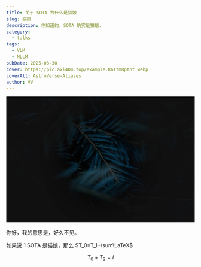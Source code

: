 ```yaml
---
title: 关于 SOTA 为什么是猫娘
slug: 猫娘
description: 你知道的，SOTA 确实是猫娘.
category:
  - talks
tags:
  - VLM
  - MLLM
pubDate: 2025-03-30
cover: https://pic.axi404.top/example.86ttm8ptnt.webp
coverAlt: AstroVerse-Aliases
author: VV
---
```


![](./images/image.png)

你好，我的意思是，好久不见。

如果说 $1$ SOTA 是猫娘，那么 $T_0=T_1+\sum\LaTeX$

$$
T_0 + T_2 = I
$$